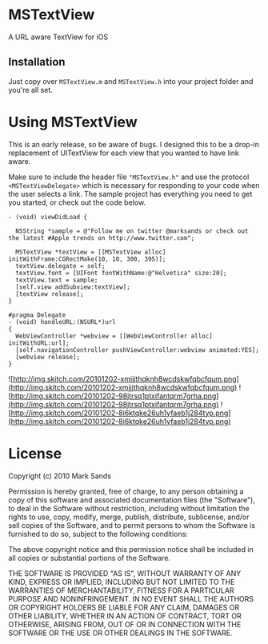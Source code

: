 # MSTextView

A URL aware TextView for iOS

## Installation

Just copy over `MSTextView.m` and `MSTextView.h` into your project folder and you're all set.

# Using MSTextView

This is an early release, so be aware of bugs. I designed this to be a drop-in replacement of UITextView for each view that you wanted to have link aware.

Make sure to include the header file `"MSTextView.h"` and use the protocol `<MSTextViewDelegate>` which is necessary for responding to your code when the user selects a link. The sample project has everything you need to get you started, or check out the code below.

    - (void) viewDidLoad {

      NSString *sample = @"Follow me on twitter @marksands or check out the latest #Apple trends on http://www.twitter.com";

      MSTextView *textView = [[MSTextView alloc] initWithFrame:CGRectMake(10, 10, 300, 395)];
      textView.delegate = self;
      textView.font = [UIFont fontWithName:@"Helvetica" size:20];
      textView.text = sample;
      [self.view addSubview:textView];
      [textView release];
    }

    #pragma Delegate
    - (void) handleURL:(NSURL*)url
    {
      WebViewController *webview = [[WebViewController alloc] initWithURL:url];
      [self.navigationController pushViewController:webview animated:YES];
      [webview release];
    }

![http://img.skitch.com/20101202-xmjjjthqknh8wcdskwfqbcfqum.png](http://img.skitch.com/20101202-xmjjjthqknh8wcdskwfqbcfqum.png)
![http://img.skitch.com/20101202-98jtrsq1ptxifantqrm7grha.png](http://img.skitch.com/20101202-98jtrsq1ptxifantqrm7grha.png)
![http://img.skitch.com/20101202-8i6ktqke26uh1yfaeb1j284typ.png](http://img.skitch.com/20101202-8i6ktqke26uh1yfaeb1j284typ.png)

# License 

Copyright (c) 2010 Mark Sands

Permission is hereby granted, free of charge, to any person obtaining a copy
of this software and associated documentation files (the "Software"), to deal
in the Software without restriction, including without limitation the rights
to use, copy, modify, merge, publish, distribute, sublicense, and/or sell
copies of the Software, and to permit persons to whom the Software is
furnished to do so, subject to the following conditions:

The above copyright notice and this permission notice shall be included in
all copies or substantial portions of the Software.

THE SOFTWARE IS PROVIDED "AS IS", WITHOUT WARRANTY OF ANY KIND, EXPRESS OR
IMPLIED, INCLUDING BUT NOT LIMITED TO THE WARRANTIES OF MERCHANTABILITY,
FITNESS FOR A PARTICULAR PURPOSE AND NONINFRINGEMENT. IN NO EVENT SHALL THE
AUTHORS OR COPYRIGHT HOLDERS BE LIABLE FOR ANY CLAIM, DAMAGES OR OTHER
LIABILITY, WHETHER IN AN ACTION OF CONTRACT, TORT OR OTHERWISE, ARISING FROM,
OUT OF OR IN CONNECTION WITH THE SOFTWARE OR THE USE OR OTHER DEALINGS IN
THE SOFTWARE.

